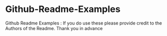 # Github-Readme-Examples
Github Readme Examples :  If you do use these please provide credit to the Authors of the Readme. Thank you in advance
